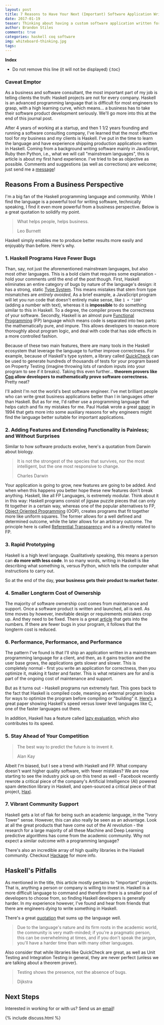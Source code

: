 ```yaml
---
layout: post
title: 7 Reasons to Have Your Next (Important) Software Application Written in Haskell
date: 2017-01-19
teaser: Thinking about having a custom software application written for you or your company? Read this first.
author: Brandon Stiles
comments: true
categories: haskell coq software
img: whiteboard-thinking.jpg
tags:
---
```


**Index**

* Do not remove this line (it will not be displayed)
{:toc}

### Caveat Emptor

As a business and software consultant, the most important part of my job is telling clients the truth: Haskell projects are not for every company. Haskell is an advanced programming language that is difficult for most engineers to grasp, with a high learning curve, which means... a business has to take their software product development seriously. We'll go more into this at the end of this journal post.

After 4 years of working at a startup, and then 1 1/2 years founding and running a software consulting company, I've learned that the most effective tool for *my* business and *my* clients is Haskell. I've put in the time to learn the language and have experience shipping production applications written in Haskell. Coming from a background writing software mainly in JavaScript, Ruby then Python, i.e., what we will call "mainstream languages", this is article is about my first hand experience. I've tried to be as objective as possible. Comments and suggestions (as well as corrections) are welcome; just send me a <a href="/contact" target="_blank">message</a>!

## Reasons From a Business Perspective

I'm a big fan of the Haskell programming language and community. While I find the language is a powerful tool for writing software, technically speaking, I find it even more powerful from a business perspective. Below is a great quotation to solidify my point.

> What helps people, helps business.
>
> Leo Burnett

Haskell simply enables me to produce better results more easily and enjoyably than before. Here's why.

### 1. Haskell Programs Have Fewer Bugs

Than, say, not just the aforementioned mainstream languages, but also most other languages. This is a bold claim that requires some explanation - hold your comments until the end of the post though. First, Haskell eliminates an entire category of bugs by nature of the language's design: it has a strong, static <a href="https://goo.gl/kbzaUP" target="_blank">Type System</a>. This means mistakes that stem from type mismatches are *entirely avoided*, As a brief example, a JavaScript program will let you run code that doesn't entirely make sense, like `1 + "100"` (adding a number with text), whereas it is **impossible** to do something similar to this in Haskell. To a degree, the compiler proves the correctness of your software. Secondly, Haskell is an almost pure <a href="https://goo.gl/sq1psNF" target="_blank">Functional Programming</a> (FP) language which means code is separated into two parts: the mathematically pure, and impure. This allows developers to reason more thoroughly about program logic, and deal with code that has side effects in a more controlled fashion.

Because of these two main features, there are many tools in the Haskell ecosystem that leverage the language to further improve correctness. For example, because of Haskell's type system, a library called <a href="https://goo.gl/kXsVvJ" target="_blank">QuickCheck</a> can be used to generate hundreds of thousands of tests for your program based on Property Testing (imagine throwing lots of random inputs into your program to see if it breaks). Taking this even further... **theorem provers like <a href="https://goo.gl/6J7TJX" target="_blank">Coq</a> allow developers to mathematically prove software correctness.** Pretty neat?

I'll admit I'm not the world's best software engineer. I've met brilliant people who can write great business applications better than I in languages other than Haskell. But as for me, I'd rather use a programming language that helps catch and fix my mistakes for me. Paul Hudak wrote a great <a href="http://goo.gl/zUnONn" target="_blank">paper</a> in 1994 that gets more into some auxiliary reasons for why engineers might find the language better suitable for important applications.

### 2. Adding Features and Extending Functionality is Painless; and Without Surprises

Similar to how software products evolve, here's a quotation from Darwin about biology.

> It is not the strongest of the species that survives, nor the most intelligent, but the one most responsive to change.
>
> Charles Darwin

Your application is going to grow, new features are going to be added. And when when this happens you better hope these new features don't break anything. Haskell, like all FP Languages, is extremely modular. Think about it in this way: Haskell programs consist of jigsaw puzzle pieces that can only fit together in a certain way, whereas one of the popular alternatives to FP, <a href="https://goo.gl/rsdKy" target="_blank">Object Oriented Programming</a> (OOP), creates programs that fit together more like uniform squares. The former allows for a well defined and determined outcome, while the later allows for an arbitrary outcome. The principle here is called <a href="https://goo.gl/xoqGRr" target="_blank">Referential Transparency</a> and is a directly related to FP.

### 3. Rapid Prototyping

Haskell is a high level language. Qualitatively speaking, this means a person can **do more with less code**. In so many words, writing in Haskell is like describing what something is, versus Python, which tells the computer what instructions to carry out.

So at the end of the day, **your business gets their product to market faster**.

### 4. Smaller Longterm Cost of Ownership

The majority of software ownership cost comes from maintenance and support. Once a software product is written and launched, all is well. As time moves by however, inevitable design or requirements mistakes crop up. And they need to be fixed. There is a great <a href="http://goo.gl/1F4zxR" target="_blank">article</a> that gets into the numbers. If there are fewer bugs in your program, it follows that the longterm cost is reduced.

### 6. Performance, Performance, and Performance

The pattern I've found is that I'll ship an application written in a mainstream programming language for a client, and then, as it gains traction and the user base grows, the applications gets slower and slower. This is completely normal - first you write an application for correctness, then you optimize it, making it faster and faster. This is what retainers are for and is part of the ongoing cost of maintenance and support.

But as it turns out - Haskell programs run extremely fast. This goes back to the fact that Haskell is compiled code, meaning an external program looks for ways to optimize the program before compiling or "building" it. <a href="http://goo.gl/d2wGh2" target="_blank">Here's</a> a great paper showing Haskell's speed versus lower level languages like C, one of the faster languages out there.

In addition, Haskell has a feature called <a href="https://goo.gl/53VvEl" target="_blank">lazy evaluation</a>, which also contributes to its speed.

### 5. Stay Ahead of Your Competition

> The best way to predict the future is to invent it.
>
> Alan Kay

Albeit I'm biased, but I see a trend with Haskell and FP. What company doesn't want higher quality software, with fewer mistakes? We are now starting to see the industry pick up on this trend as well - Facebook recently rewrote a critical piece of the company's Artificial Intelligence (AI) powered spam detection library in Haskell, and open-sourced a critical piece of that project, <a href="https://goo.gl/1yx3bJ" target="_blank">Haxl</a>.

### 7. Vibrant Community Support

Haskell gets a lot of flak for being such an academic language, in the "Ivory Tower" sense. However, this can also really be seen as an advantage. Look at all the great products that have come out of the AI revolution - the research for a large majority of all these Machine and Deep Learning predictive algorithms has come from the academic community. Why not expect a similar outcome with a programming language?

There's also an incredible array of high quality libraries in the Haskell community. Checkout <a href="https://goo.gl/M0QwMh" target="_blank">Hackage</a> for more info.

## Haskell's Pitfalls

As mentioned in the title, this article mostly pertains to "important" projects. That is, anything a person or company is willing to invest in. Haskell is a more difficult language to command and therefore there is a smaller pool of developers to choose from, so finding Haskell developers is generally harder. In my experience however, I've found and hear from friends that there are engineers *dying* to write something in Haskell.

There's a great <a href="http://goo.gl/9Ztkxn" target="_blank">quotation</a> that sums up the language well.

> Due to the language's nature and its firm roots in the academic world, the community is very math-minded; if you're a pragmatic person, this can be overwhelming at times, and if you don't speak the jargon, you'll have a harder time than with many other languages.

Also consider that while libraries like QuickCheck are great, as well as Unit Testing and Integration Testing in general, they are never perfect (unless we are talking about a theorem prover).

> Testing shows the presence, not the absence of bugs.
>
> Dijkstra

## Next Steps

Interested in working for or with us? Send us an <a href="mailto:hello@civiclabs.com" target="_blank">email</a>!

{% include discuss.html %}
